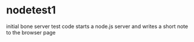 # nodetest1
initial bone server test code
starts a node.js server and writes a short note to the browser page
